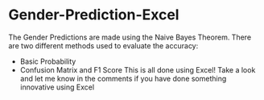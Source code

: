 # Gender-Prediction-Excel
The Gender Predictions are made using the Naive Bayes Theorem. There are two different methods used to evaluate the accuracy:
- Basic Probability
- Confusion Matrix and F1 Score
This is all done using Excel! Take a look and let me know in the comments if you have done something innovative using Excel
